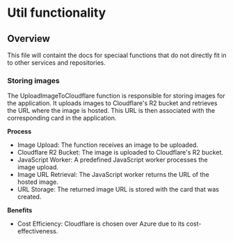 # Util functionality

## Overview

This file will containt the docs for speciaal functions that do not directly
fit in to other services and repositories.

### Storing images

The UploadImageToCloudflare function is responsible for storing images for the
application. It uploads images to Cloudflare's R2 bucket and retrieves the URL
where the image is hosted. This URL is then associated with the corresponding
card in the application.

**Process**

- Image Upload: The function receives an image to be uploaded.
- Cloudflare R2 Bucket: The image is uploaded to Cloudflare's R2 bucket.
- JavaScript Worker: A predefined JavaScript worker processes the image upload.
- Image URL Retrieval: The JavaScript worker returns the URL of the hosted image.
- URL Storage: The returned image URL is stored with the card that was created.

**Benefits**

- Cost Efficiency: Cloudflare is chosen over Azure due to its cost-effectiveness.
